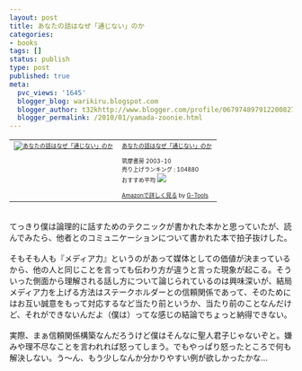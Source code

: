```yaml
---
layout: post
title: あなたの話はなぜ「通じない」のか
categories:
- books
tags: []
status: publish
type: post
published: true
meta:
  pvc_views: '1645'
  blogger_blog: warikiru.blogspot.com
  blogger_author: t32khttp://www.blogger.com/profile/06797489791220082722noreply@blogger.com
  blogger_permalink: /2010/01/yamada-zoonie.html
---
```

<table border="0" cellpadding="5"><tbody><tr><td valign="top"><span style="font-size: x-small;"><a href="http://www.amazon.co.jp/exec/obidos/ASIN/4480877533/warikiru-22/ref=nosim/" target="_blank"><img alt="あなたの話はなぜ「通じない」のか" border="0" src="http://ecx.images-amazon.com/images/I/41C220VJK4L._SL160_.jpg" /></a></span><br /></td><td valign="top"><span style="font-size: x-small;"><a href="http://www.amazon.co.jp/%E3%81%82%E3%81%AA%E3%81%9F%E3%81%AE%E8%A9%B1%E3%81%AF%E3%81%AA%E3%81%9C%E3%80%8C%E9%80%9A%E3%81%98%E3%81%AA%E3%81%84%E3%80%8D%E3%81%AE%E3%81%8B-%E5%B1%B1%E7%94%B0-%E3%82%BA%E3%83%BC%E3%83%8B%E3%83%BC/dp/4480877533%3FSubscriptionId%3D15SMZCTB9V8NGR2TW082%26tag%3Dwarikiru-22%26linkCode%3Dxm2%26camp%3D2025%26creative%3D165953%26creativeASIN%3D4480877533" target="_blank">あなたの話はなぜ「通じない」のか</a><img alt="" border="0" height="1" src="http://www.assoc-amazon.jp/e/ir?t=warikiru-22&amp;l=ur2&amp;o=9" width="1" /><br /><br />筑摩書房  2003-10<br />売り上げランキング : 104880<br />おすすめ平均  <img src="http://g-images.amazon.com/images/G/01/detail/stars-4-5.gif" /><br /><br /><a href="http://www.amazon.co.jp/%E3%81%82%E3%81%AA%E3%81%9F%E3%81%AE%E8%A9%B1%E3%81%AF%E3%81%AA%E3%81%9C%E3%80%8C%E9%80%9A%E3%81%98%E3%81%AA%E3%81%84%E3%80%8D%E3%81%AE%E3%81%8B-%E5%B1%B1%E7%94%B0-%E3%82%BA%E3%83%BC%E3%83%8B%E3%83%BC/dp/4480877533%3FSubscriptionId%3D15SMZCTB9V8NGR2TW082%26tag%3Dwarikiru-22%26linkCode%3Dxm2%26camp%3D2025%26creative%3D165953%26creativeASIN%3D4480877533" target="_blank">Amazonで詳しく見る</a> </span><span style="font-size: x-small;">by <a href="http://www.goodpic.com/mt/aws/index.html">G-Tools</a></span><br /></td></tr></tbody></table><br />てっきり僕は論理的に話すためのテクニックが書かれた本かと思っていたが、読んでみたら、他者とのコミュニケーションについて書かれた本で拍子抜けした。<br /><br />そもそも人も『メディア力』というのがあって媒体としての価値が決まっているから、他の人と同じことを言っても伝わり方が違うと言った現象が起こる。そういった側面から理解される話し方について論じられているのは興味深いが、結局メディア力を上げる方法はステークホルダーとの信頼関係であって、そのためにはお互い誠意をもって対応するなど当たり前というか、当たり前のことなんだけど、それができないんだよ（僕は）ってな感じの結論でちょっと納得できない。<br /><br />実際、まぁ信頼関係構築なんだろうけど僕はそんなに聖人君子じゃないぞと。嫌みや理不尽なことを言われれば怒ってしまう。でもやっぱり怒ったところで何も解決しない。う〜ん、もう少しなんか分かりやすい例が欲しかったかな...
